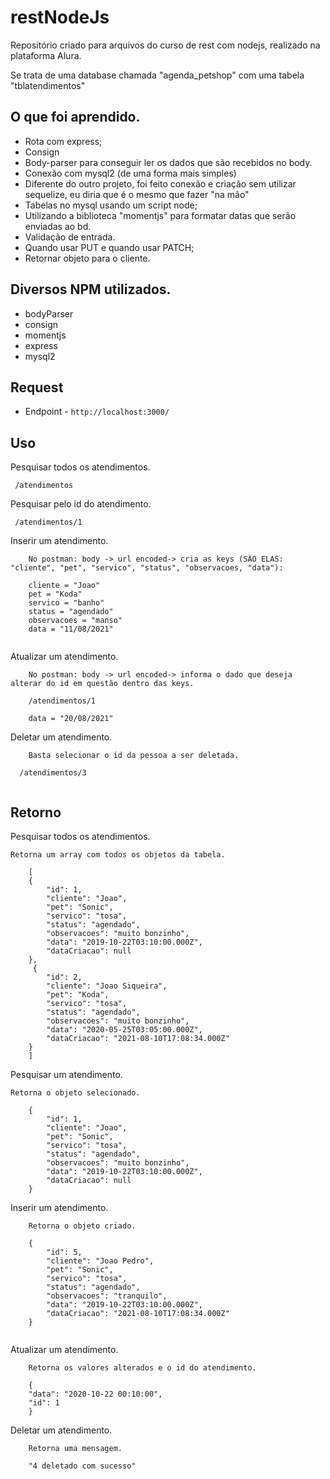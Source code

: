 # restNodeJs
Repositório criado para arquivos do curso de rest com nodejs, realizado na plataforma Alura.

Se trata de uma database chamada "agenda_petshop" com uma tabela "tblatendimentos" 



## O que foi aprendido.
- Rota com express;
- Consign
- Body-parser para conseguir ler os dados que são recebidos no body.
- Conexão com mysql2 (de uma forma mais simples)
- Diferente do outro projeto, foi feito conexão e criação sem utilizar sequelize, eu diria que é o mesmo que fazer "na mão"
- Tabelas no mysql usando um script node;
- Utilizando a biblioteca "momentjs" para formatar datas que serão enviadas ao bd.
- Validação de entrada.
- Quando usar PUT e quando usar PATCH;
- Retornar objeto para o cliente.



## Diversos NPM utilizados.
- bodyParser
- consign
- momentjs
- express
- mysql2


## Request

- Endpoint - `http://localhost:3000/`

## Uso

Pesquisar todos os atendimentos.
```
 /atendimentos

```

Pesquisar pelo id do atendimento.
```
 /atendimentos/1

```
Inserir um atendimento.
```
    No postman: body -> url encoded-> cria as keys (SÃO ELAS: "cliente", "pet", "servico", "status", "observacoes, "data"): 

    cliente = "Joao"
    pet = "Koda"
    servico = "banho"
    status = "agendado"
    observacoes = "manso"
    data = "11/08/2021"
    
```

Atualizar um atendimento.
```
    No postman: body -> url encoded-> informa o dado que deseja alterar do id em questão dentro das keys.

    /atendimentos/1

    data = "20/08/2021"

```
Deletar um atendimento.
```
    Basta selecionar o id da pessoa a ser deletada.

  /atendimentos/3


```


## Retorno

Pesquisar todos os atendimentos.
```
Retorna um array com todos os objetos da tabela.

    [
    {
        "id": 1,
        "cliente": "Joao",
        "pet": "Sonic",
        "servico": "tosa",
        "status": "agendado",
        "observacoes": "muito bonzinho",
        "data": "2019-10-22T03:10:00.000Z",
        "dataCriacao": null
    },
     {
        "id": 2,
        "cliente": "Joao Siqueira",
        "pet": "Koda",
        "servico": "tosa",
        "status": "agendado",
        "observacoes": "muito bonzinho",
        "data": "2020-05-25T03:05:00.000Z",
        "dataCriacao": "2021-08-10T17:08:34.000Z"
    }
    ]

```


Pesquisar um atendimento.
```
Retorna o objeto selecionado.

    {
        "id": 1,
        "cliente": "Joao",
        "pet": "Sonic",
        "servico": "tosa",
        "status": "agendado",
        "observacoes": "muito bonzinho",
        "data": "2019-10-22T03:10:00.000Z",
        "dataCriacao": null
    }

```

Inserir um atendimento.
```
    Retorna o objeto criado.

    {
        "id": 5,
        "cliente": "Joao Pedro",
        "pet": "Sonic",
        "servico": "tosa",
        "status": "agendado",
        "observacoes": "tranquilo",
        "data": "2019-10-22T03:10:00.000Z",
        "dataCriacao": "2021-08-10T17:08:34.000Z"
    }
    
```

Atualizar um atendimento.
```
    Retorna os valores alterados e o id do atendimento.

    {
    "data": "2020-10-22 00:10:00",
    "id": 1
    }

```

Deletar um atendimento.
```
    Retorna uma mensagem.

    "4 deletado com sucesso"


```